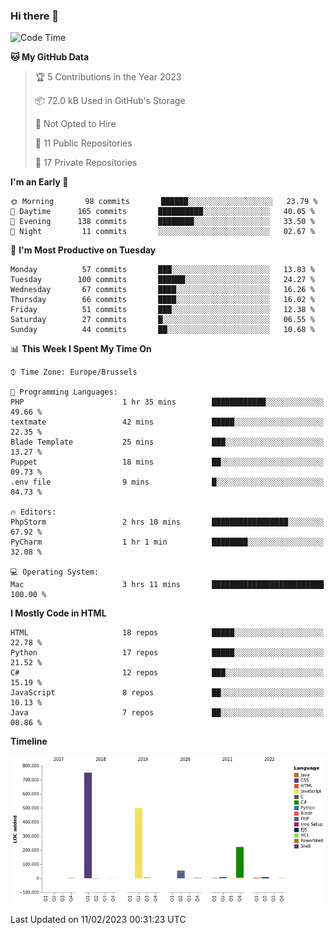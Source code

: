 ### Hi there 👋

<!--START_SECTION:waka-->
![Code Time](http://img.shields.io/badge/Code%20Time-1%2C207%20hrs%2059%20mins-blue)

**🐱 My GitHub Data** 

> 🏆 5 Contributions in the Year 2023
 > 
> 📦 72.0 kB Used in GitHub's Storage 
 > 
> 🚫 Not Opted to Hire
 > 
> 📜 11 Public Repositories 
 > 
> 🔑 17 Private Repositories  
 > 
**I'm an Early 🐤** 

```text
🌞 Morning       98 commits       ██████░░░░░░░░░░░░░░░░░░░   23.79 % 
🌆 Daytime      165 commits       ██████████░░░░░░░░░░░░░░░   40.05 % 
🌃 Evening      138 commits       ████████░░░░░░░░░░░░░░░░░   33.50 % 
🌙 Night         11 commits       ░░░░░░░░░░░░░░░░░░░░░░░░░   02.67 % 

```
📅 **I'm Most Productive on Tuesday** 

```text
Monday          57 commits       ███░░░░░░░░░░░░░░░░░░░░░░   13.83 % 
Tuesday        100 commits       ██████░░░░░░░░░░░░░░░░░░░   24.27 % 
Wednesday       67 commits       ████░░░░░░░░░░░░░░░░░░░░░   16.26 % 
Thursday        66 commits       ████░░░░░░░░░░░░░░░░░░░░░   16.02 % 
Friday          51 commits       ███░░░░░░░░░░░░░░░░░░░░░░   12.38 % 
Saturday        27 commits       █░░░░░░░░░░░░░░░░░░░░░░░░   06.55 % 
Sunday          44 commits       ██░░░░░░░░░░░░░░░░░░░░░░░   10.68 % 

```


📊 **This Week I Spent My Time On** 

```text
⌚︎ Time Zone: Europe/Brussels

💬 Programming Languages: 
PHP                      1 hr 35 mins        ████████████░░░░░░░░░░░░░   49.66 % 
textmate                 42 mins             █████░░░░░░░░░░░░░░░░░░░░   22.35 % 
Blade Template           25 mins             ███░░░░░░░░░░░░░░░░░░░░░░   13.27 % 
Puppet                   18 mins             ██░░░░░░░░░░░░░░░░░░░░░░░   09.73 % 
.env file                9 mins              █░░░░░░░░░░░░░░░░░░░░░░░░   04.73 % 

🔥 Editors: 
PhpStorm                 2 hrs 10 mins       █████████████████░░░░░░░░   67.92 % 
PyCharm                  1 hr 1 min          ████████░░░░░░░░░░░░░░░░░   32.08 % 

💻 Operating System: 
Mac                      3 hrs 11 mins       █████████████████████████   100.00 % 

```

**I Mostly Code in HTML** 

```text
HTML                     18 repos            █████░░░░░░░░░░░░░░░░░░░░   22.78 % 
Python                   17 repos            █████░░░░░░░░░░░░░░░░░░░░   21.52 % 
C#                       12 repos            ███░░░░░░░░░░░░░░░░░░░░░░   15.19 % 
JavaScript               8 repos             ██░░░░░░░░░░░░░░░░░░░░░░░   10.13 % 
Java                     7 repos             ██░░░░░░░░░░░░░░░░░░░░░░░   08.86 % 

```


**Timeline**

![Chart not found](https://raw.githubusercontent.com/guillaumedeplancke/guillaumedeplancke/main/charts/bar_graph.png) 


 Last Updated on 11/02/2023 00:31:23 UTC
<!--END_SECTION:waka-->
